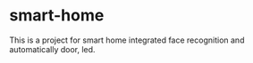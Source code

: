 # smart-home
This is a project for smart home integrated face recognition and automatically door, led.
